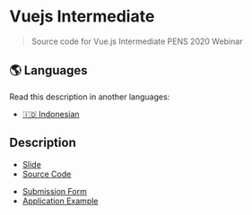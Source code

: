 # Vuejs Intermediate

> Source code for Vue.js Intermediate PENS 2020 Webinar

## 🌎 Languages

Read this description in another languages:

- [🇮🇩 Indonesian](./readme-id.md)

## Description

- [Slide](https://bit.ly/vuejs-vuex)
- [Source Code](https://github.com/jefrydco/vuejs-intermediate)
<!-- - [Playback Record](https://bit.ly/playback-vuejs) -->
- [Submission Form](http://bit.ly/SubmisiVueHimit)
- [Application Example](https://vuejs-intermediate-vuex.netlify.app/)
